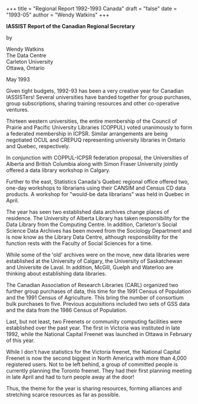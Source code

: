 +++
title = "Regional Report 1992-1993 Canada"
draft = "false"
date = "1993-05"
author = "Wendy Watkins"
+++

**IASSIST
Report of the Canadian Regional Secretary**

by

Wendy Watkins<br />The Data Centre<br /> Carleton University<br />Ottawa, Ontario

May 1993

Given tight budgets, 1992-93 has been a very creative year for
Canadian IASSISTers!  Several universities have banded together
for group purchases, group subscriptions, sharing training
resources and other co-operative ventures.

Thirteen western universities, the entire membership of the
Council of Prairie and Pacific University Libraries (COPPUL)
voted unanimously to form a federated membership in ICPSR. 
Similar arrangements are being negotiated OCUL and CREPUQ
representing university libraries in Ontario and Quebec,
respectively.  

In conjunction with COPPUL-ICPSR federation proposal, the
Universities of Alberta and British Columbia along with Simon
Fraser University jointly offered a data library workshop in
Calgary.

Further to the east, Statistics Canada's Quebec regional office
offered two, one-day workshops to librarians using their CANSIM
and Census CD data products.  A workshop for "would-be data
librarians" was held in Quebec in April.

The year has seen two established data archives change places of
residence.  The University of Alberta Library has taken
responsibility for the Data Library from the Computing Centre. 
In addition, Carleton's Social Science Data Archives has been
moved from the Sociology Department and is now know as the
Library Data Centre, although responsibility for the function
rests with the Faculty of Social Sciences for a time.

While some of the 'old' archives were on the move, new data
libraries were established at the University of Calgary, the
University of Saskatchewan and Universite de Laval.  In addition,
McGill, Guelph and Waterloo are thinking about establishing data
libraries.

The Canadian Association of Research Libraries (CARL) organized
two further group purchases of data, this time for the 1991
Census of Population and the 1991 Census of Agriculture.  This
bring the number of consortium bulk purchases to five.  Previous
acquisitions included two sets of GSS data and the data from the
1986 Census of Population.

Last, but not least, two Freenets or community computing
facilities were established over the past year.  The first in
Victoria was instituted in late 1992, while the National Capital
Freenet was launched in Ottawa in February of this year.

While I don't have statistics for the Victoria freenet, the
National Capital Freenet is now the second biggest in North
America with more than 4,000 registered users.  Not to be left
behind, a group of committed people is currently planning the
Toronto freenet.  They had their first planning meeting in late
April and had to turn people away at the door!

Thus, the theme for the year is sharing resources, forming
alliances and stretching scarce resources as far as possible.